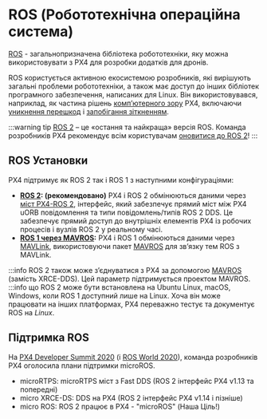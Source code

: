 # ROS (Робототехнічна операційна система)

[ROS](http://www.ros.org/) - загальнопризначена бібліотека робототехніки, яку можна використовувати з PX4 для розробки додатків для дронів.

ROS користується активною екосистемою розробників, які вирішують загальні проблеми робототехніки, а також має доступ до інших бібліотек програмного забезпечення, написаних для Linux. Він використовувався, наприклад, як частина рішень [комп’ютерного зору](../computer_vision/README.md) PX4, включаючи [уникнення перешкод](../computer_vision/obstacle_avoidance.md) і [запобігання зіткненням](../computer_vision/collision_prevention.md).

:::warning
tip [ROS 2](../ros/ros2.md) – це «остання та найкраща» версія ROS. Команда розробників PX4 рекомендує всім користувачам [оновитися до ROS 2](../ros/ros2.md)!
:::


## ROS Установки

PX4 підтримує як ROS 2 так і ROS 1 з наступними конфігураціями:

- **[ROS 2](../ros/ros2.md): (рекомендовано)** PX4 і ROS 2 обмінюються даними через [міст PX4-ROS 2](../ros/ros2_comm.md), інтерфейс, який забезпечує прямий міст між PX4 uORB повідомлення та типи повідомлень/типів ROS 2 DDS. Це забезпечує прямий доступ до внутрішніх елементів PX4 із робочих процесів і вузлів ROS 2 у реальному часі.
- **[ROS 1 через MAVROS](../ros/ros1.md):** PX4 і ROS 1 обмінюються даними через [MAVLink](../middleware/mavlink.md), використовуючи пакет [MAVROS](../ros/mavros_installation.md) для зв’язку тем ROS з MAVLink.

:::info ROS 2 також може з’єднуватися з PX4 за допомогою [MAVROS](https://github.com/mavlink/mavros/tree/ros2/mavros) (замість XRCE-DDS). Цей параметр підтримується проектом MAVROS. :::info що ROS 2 може бути встановлена на Ubuntu Linux, macOS, Windows, коли ROS 1 доступний лише на Linux. Хоча він може працювати на інших платформах, PX4 переважно тестує та документує ROS на _Linux_.


## Підтримка ROS

На [PX4 Developer Summit 2020](https://www.youtube.com/watch?v=lZ8crGI16qA) (і [ROS World 2020](https://www.youtube.com/watch?v=8XRkzHqQSf0)), команда розробників PX4 оголосила плани підтримки microROS.

* microRTPS: microRTPS міст з Fast DDS (ROS 2 інтерфейс PX4 v1.13 та попередні)
* micro XRCE-DS: DDS на PX4 (ROS 2 інтерфейс PX4 v1.14 і пізніше)
* micro ROS: ROS 2 працює в PX4 - "microROS" (Наша Ціль!)
